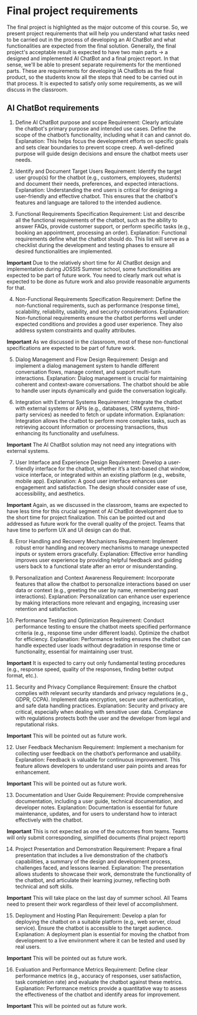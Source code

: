 # Final project requirements

The final project is highlighted as the major outcome of this course. So, we present project requirements that will help you understand what tasks need to be carried out in the process of developing an AI ChatBot and what functionalities are expected from the final solution. Generally, the final project's acceptable result is expected to have two main parts &rarr; a designed and implemented AI ChatBot and a final project report. In that sense, we'll be able to present separate requirements for the mentioned parts.
These are requirements for developing IA ChatBots as the final product, so the students know all the steps that need to be carried out in that process. It is expected to satisfy only some requirements, as we will discuss in the classroom. 

## AI ChatBot requirements

1. Define AI ChatBot purpose and scope
Requirement: Clearly articulate the chatbot's primary purpose and intended use cases. Define the scope of the chatbot’s functionality, including what it can and cannot do.
Explanation: This helps focus the development efforts on specific goals and sets clear boundaries to prevent scope creep. A well-defined purpose will guide design decisions and ensure the chatbot meets user needs.

2. Identify and Document Target Users
Requirement: Identify the target user group(s) for the chatbot (e.g., customers, employees, students) and document their needs, preferences, and expected interactions.
Explanation: Understanding the end users is critical for designing a user-friendly and effective chatbot. This ensures that the chatbot's features and language are tailored to the intended audience.

3. Functional Requirements Specification
Requirement: List and describe all the functional requirements of the chatbot, such as the ability to answer FAQs, provide customer support, or perform specific tasks (e.g., booking an appointment, processing an order).
Explanation: Functional requirements define what the chatbot should do. This list will serve as a checklist during the development and testing phases to ensure all desired functionalities are implemented.

**Important** Due to the relatively short time for AI ChatBot design and implementation during JOSSIS Summer school, some functionalities are expected to be part of future work. You need to clearly mark out what is expected to be done as future work and also provide reasonable arguments for that.


4. Non-Functional Requirements Specification
Requirement: Define the non-functional requirements, such as performance (response time), scalability, reliability, usability, and security considerations.
Explanation: Non-functional requirements ensure the chatbot performs well under expected conditions and provides a good user experience. They also address system constraints and quality attributes.

**Important** As we discussed in the classroom, most of these non-functional specifications are expected to be part of future work.

5. Dialog Management and Flow Design
Requirement: Design and implement a dialog management system to handle different conversation flows, manage context, and support multi-turn interactions.
Explanation: Dialog management is crucial for maintaining coherent and context-aware conversations. The chatbot should be able to handle user inputs dynamically and guide the conversation logically.

6. Integration with External Systems
Requirement: Integrate the chatbot with external systems or APIs (e.g., databases, CRM systems, third-party services) as needed to fetch or update information.
Explanation: Integration allows the chatbot to perform more complex tasks, such as retrieving account information or processing transactions, thus enhancing its functionality and usefulness.

**Important** The AI ChatBot solution may not need any integrations with external systems.

7. User Interface and Experience Design
Requirement: Develop a user-friendly interface for the chatbot, whether it’s a text-based chat window, voice interface, or integrated within an existing platform (e.g., website, mobile app).
Explanation: A good user interface enhances user engagement and satisfaction. The design should consider ease of use, accessibility, and aesthetics.

**Important** Again, as we discussed in the classroom, teams are expected to have less time for this crucial segment of AI ChatBot development due to the short time for project finalization. This can be pointed out and addressed as future work for the overall quality of the project. Teams that have time to perform UX and UI design can do that.

8. Error Handling and Recovery Mechanisms
Requirement: Implement robust error handling and recovery mechanisms to manage unexpected inputs or system errors gracefully.
Explanation: Effective error handling improves user experience by providing helpful feedback and guiding users back to a functional state after an error or misunderstanding.

9. Personalization and Context Awareness
Requirement: Incorporate features that allow the chatbot to personalize interactions based on user data or context (e.g., greeting the user by name, remembering past interactions).
Explanation: Personalization can enhance user experience by making interactions more relevant and engaging, increasing user retention and satisfaction.

10. Performance Testing and Optimization
Requirement: Conduct performance testing to ensure the chatbot meets specified performance criteria (e.g., response time under different loads). Optimize the chatbot for efficiency.
Explanation: Performance testing ensures the chatbot can handle expected user loads without degradation in response time or functionality, essential for maintaining user trust.

**Important** It is expected to carry out only fundamental testing procedures (e.g., response speed, quality of the responses, finding better output format, etc.).

11. Security and Privacy Compliance
Requirement: Ensure the chatbot complies with relevant security standards and privacy regulations (e.g., GDPR, CCPA). Implement data encryption, secure user authentication, and safe data handling practices.
Explanation: Security and privacy are critical, especially when dealing with sensitive user data. Compliance with regulations protects both the user and the developer from legal and reputational risks.

**Important** This will be pointed out as future work.

12. User Feedback Mechanism
Requirement: Implement a mechanism for collecting user feedback on the chatbot’s performance and usability.
Explanation: Feedback is valuable for continuous improvement. This feature allows developers to understand user pain points and areas for enhancement.

**Important** This will be pointed out as future work.

13. Documentation and User Guide
Requirement: Provide comprehensive documentation, including a user guide, technical documentation, and developer notes.
Explanation: Documentation is essential for future maintenance, updates, and for users to understand how to interact effectively with the chatbot.

**Important** This is not expected as one of the outcomes from teams. Teams will only submit corresponding, simplified documents (final project report)

14. Project Presentation and Demonstration
Requirement: Prepare a final presentation that includes a live demonstration of the chatbot’s capabilities, a summary of the design and development process, challenges faced, and lessons learned.
Explanation: The presentation allows students to showcase their work, demonstrate the functionality of the chatbot, and articulate their learning journey, reflecting both technical and soft skills.

**Important** This will take place on the last day of summer school. All Teams need to present their work regardless of their level of accomplishment.


15. Deployment and Hosting Plan
Requirement: Develop a plan for deploying the chatbot on a suitable platform (e.g., web server, cloud service). Ensure the chatbot is accessible to the target audience.
Explanation: A deployment plan is essential for moving the chatbot from development to a live environment where it can be tested and used by real users.

**Important** This will be pointed out as future work.

16. Evaluation and Performance Metrics
Requirement: Define clear performance metrics (e.g., accuracy of responses, user satisfaction, task completion rate) and evaluate the chatbot against these metrics.
Explanation: Performance metrics provide a quantitative way to assess the effectiveness of the chatbot and identify areas for improvement.

**Important** This will be pointed out as future work.
